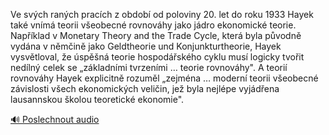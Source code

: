 
Ve svých raných pracích z období od poloviny 20. let do roku 1933 Hayek také vnímá teorii všeobecné rovnováhy jako jádro ekonomické teorie. Například v Monetary Theory and the Trade Cycle, která byla původně vydána v němčině jako Geldtheorie und Konjunkturtheorie, Hayek vysvětloval, že úspěšná teorie hospodářského cyklu musí logicky tvořit nedílný celek se „základními tvrzeními … teorie rovnováhy". A teorií rovnováhy Hayek explicitně rozuměl „zejména … moderní teorii všeobecné závislosti všech ekonomických veličin, jež byla nejlépe vyjádřena lausannskou školou teoretické ekonomie".

[🔊 Poslechnout audio](/data/7-paragraphs/audio/chapter_177/para_003-Ve-svch-ranch-pracch-z-obdob-od-poloviny-20-l.mp3)
